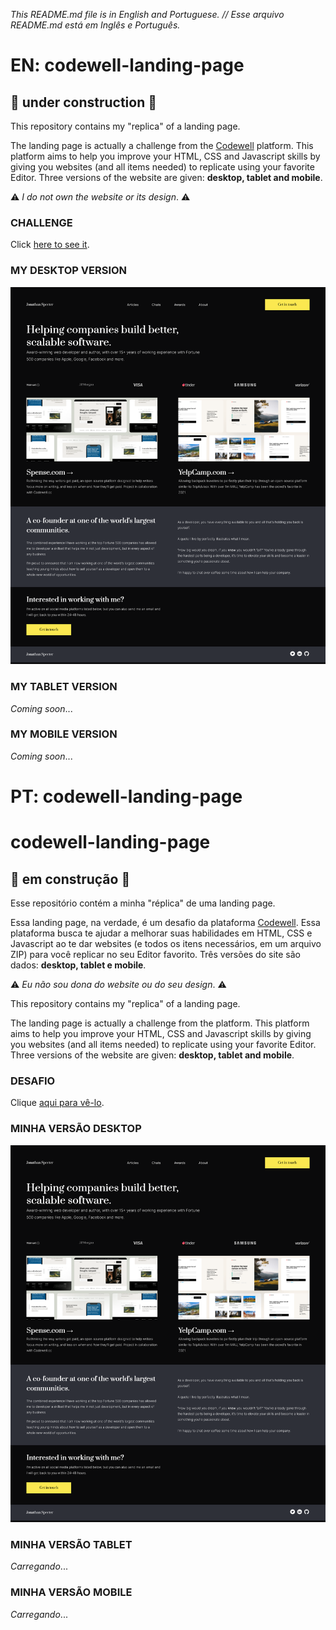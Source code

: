 _This README.md file is in English and Portuguese. // Esse arquivo README.md está em Inglês e Português._

# EN: codewell-landing-page

## 🚧 under construction 🚧
This repository contains my "replica" of a landing page.

The landing page is actually a challenge from the [Codewell](https://www.codewell.cc/) platform. This platform aims to help you improve your HTML, CSS and Javascript skills by giving you websites (and all items needed) to replicate using your favorite Editor. Three versions of the website are given: **desktop, tablet and mobile**.

⚠️ _I do not own the website or its design_. ⚠️

### CHALLENGE
Click [here to see it](https://www.codewell.cc/challenges/web-developer-portfolio--617d4897a383e41090a3e46f).

### MY DESKTOP VERSION
![my desktop replica version of a landing page from the Codewell platform challenge](printscreen_BC_desktop_version.png)

### MY TABLET VERSION
_Coming soon_...

### MY MOBILE VERSION
_Coming soon_...

# PT: codewell-landing-page

# codewell-landing-page

## 🚧 em construção 🚧
Esse repositório contém a minha "réplica" de uma landing page.

Essa landing page, na verdade, é um desafio da plataforma [Codewell](https://www.codewell.cc/). Essa plataforma busca te ajudar a melhorar suas habilidades em HTML, CSS e Javascript ao te dar websites (e todos os itens necessários, em um arquivo ZIP) para você replicar no seu Editor favorito. Três versões do site são dados: **desktop, tablet e mobile**. 

⚠️ _Eu não sou dona do website ou do seu design_. ⚠️


This repository contains my "replica" of a landing page.

The landing page is actually a challenge from the  platform. This platform aims to help you improve your HTML, CSS and Javascript skills by giving you websites (and all items needed) to replicate using your favorite Editor. Three versions of the website are given: **desktop, tablet and mobile**.

### DESAFIO
Clique [aqui para vê-lo](https://www.codewell.cc/challenges/web-developer-portfolio--617d4897a383e41090a3e46f).

### MINHA VERSÃO DESKTOP
![my desktop replica version of a landing page from the Codewell platform challenge](printscreen_BC_desktop_version.png)

### MINHA VERSÃO TABLET
_Carregando_...

### MINHA VERSÃO MOBILE
_Carregando_...
